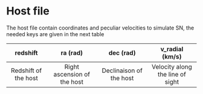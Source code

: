 # Host file 

The host file contain coordinates and peculiar velocities to simulate SN, the needed keys are given in the next table

| redshift | ra (rad) | dec (rad) | v_radial (km/s) |
| :-----------: | :-----: | :----------: | :----------: |
| Redshift of the host | Right ascension of the host | Declinaison of the host | Velocity along the line of sight |
